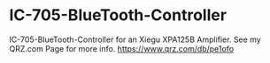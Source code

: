 # IC-705-BlueTooth-Controller
IC-705-BlueTooth-Controller for an Xiegu XPA125B Amplifier.
See my QRZ.com Page for more info.  https://www.qrz.com/db/pe1ofo
